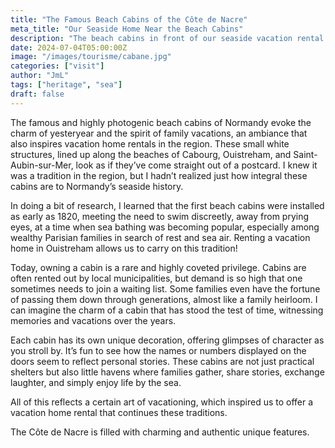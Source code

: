 ```yaml
---
title: "The Famous Beach Cabins of the Côte de Nacre"
meta_title: "Our Seaside Home Near the Beach Cabins"
description: "The beach cabins in front of our seaside vacation rental."
date: 2024-07-04T05:00:00Z
image: "/images/tourisme/cabane.jpg"
categories: ["visit"]
author: "JmL"
tags: ["heritage", "sea"]
draft: false
---
```


The famous and highly photogenic beach cabins of Normandy evoke the charm of yesteryear and the spirit of family vacations, an ambiance that also inspires vacation home rentals in the region. These small white structures, lined up along the beaches of Cabourg, Ouistreham, and Saint-Aubin-sur-Mer, look as if they’ve come straight out of a postcard. I knew it was a tradition in the region, but I hadn’t realized just how integral these cabins are to Normandy’s seaside history.

In doing a bit of research, I learned that the first beach cabins were installed as early as 1820, meeting the need to swim discreetly, away from prying eyes, at a time when sea bathing was becoming popular, especially among wealthy Parisian families in search of rest and sea air. Renting a vacation home in Ouistreham allows us to carry on this tradition!

Today, owning a cabin is a rare and highly coveted privilege. Cabins are often rented out by local municipalities, but demand is so high that one sometimes needs to join a waiting list. Some families even have the fortune of passing them down through generations, almost like a family heirloom. I can imagine the charm of a cabin that has stood the test of time, witnessing memories and vacations over the years.

Each cabin has its own unique decoration, offering glimpses of character as you stroll by. It’s fun to see how the names or numbers displayed on the doors seem to reflect personal stories. These cabins are not just practical shelters but also little havens where families gather, share stories, exchange laughter, and simply enjoy life by the sea.

All of this reflects a certain art of vacationing, which inspired us to offer a vacation home rental that continues these traditions.

The Côte de Nacre is filled with charming and authentic unique features.
